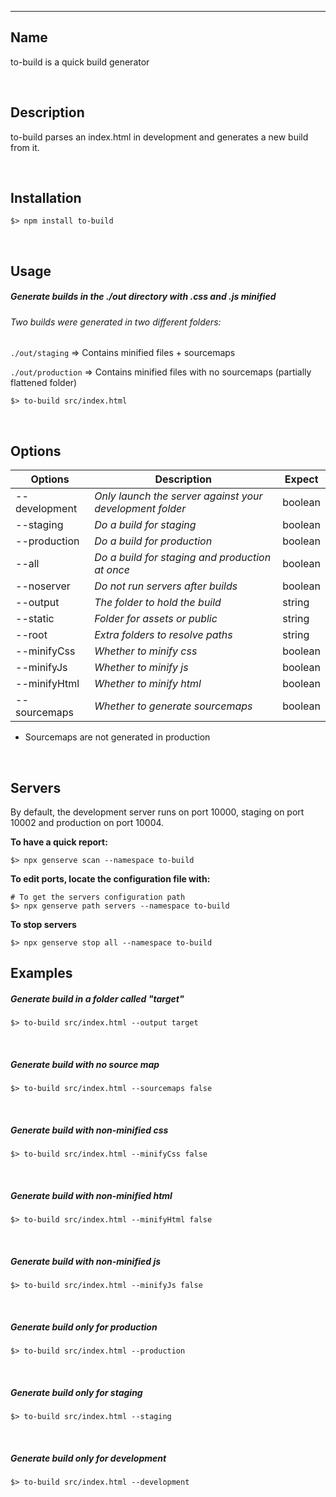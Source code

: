 

***

## Name

to-build is a quick build generator

<br/>

## Description

to-build parses an index.html in development and generates a new build from it.

<br/>

## Installation

```shell
$> npm install to-build
```

<br/>

## Usage


##### Generate builds in the ./out directory with .css and .js minified

###### Two builds were generated in two different folders:

`./out/staging` => Contains minified files + sourcemaps

`./out/production` => Contains minified files with no sourcemaps (partially flattened folder)


```shell
$> to-build src/index.html
```

<br/>


## Options

| **Options**   | **Description**                                          | **Expect** |
|---------------|----------------------------------------------------------|------------|
| --development | _Only launch the server against your development folder_ | boolean    |
| --staging     | _Do a build for staging_                                 | boolean    |
| --production  | _Do a build for production_                              | boolean    |
| --all         | _Do a build for staging and production at once_          | boolean    |
| --noserver    | _Do not run servers after builds_                        | boolean    |  
| --output      | _The folder to hold the build_                           | string     |  
| --static      | _Folder for assets or public_                            | string     |  
| --root        | _Extra folders to resolve paths_                         | string     |  
| --minifyCss   | _Whether to minify css_                                  | boolean    |  
| --minifyJs    | _Whether to minify js_                                   | boolean    |  
| --minifyHtml  | _Whether to minify html_                                 | boolean    |  
| --sourcemaps  | _Whether to generate sourcemaps_                         | boolean    |  


* Sourcemaps are not generated in production


<br/>


## Servers

By default, the development server runs on port 10000, staging on port 10002 and production on port 10004.

**To have a quick report:**

```shell
$> npx genserve scan --namespace to-build
```

**To edit ports, locate the configuration file with:**

```shell
# To get the servers configuration path 
$> npx genserve path servers --namespace to-build
```

**To stop servers**

```shell
$> npx genserve stop all --namespace to-build
```



## Examples



##### Generate build in a folder called "target"


```shell
$> to-build src/index.html --output target
```

<br/>

##### Generate build with no source map
```shell
$> to-build src/index.html --sourcemaps false
```
<br/>

##### Generate build with non-minified css
```shell
$> to-build src/index.html --minifyCss false
```
<br/>

##### Generate build with non-minified html
```shell
$> to-build src/index.html --minifyHtml false
```

<br/>

##### Generate build with non-minified js
```shell
$> to-build src/index.html --minifyJs false
```

<br/>

##### Generate build only for production

```shell
$> to-build src/index.html --production
```

<br/>

##### Generate build only for staging

```shell
$> to-build src/index.html --staging
```

<br/>

##### Generate build only for development

```shell
$> to-build src/index.html --development
```

<br/>





